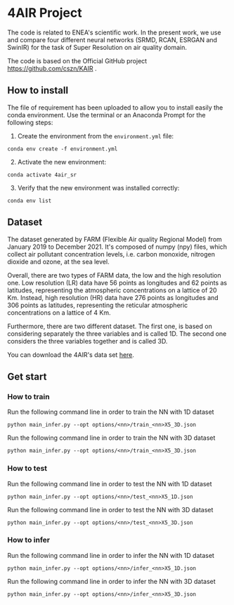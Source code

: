# 4AIR Project

The code is related to ENEA's scientific work. 
In the present work, we use and compare four different neural networks (SRMD, RCAN, ESRGAN and SwinIR) for the task of Super Resolution on air quality domain.

The code is based on the Official GitHub project https://github.com/cszn/KAIR .


## How to install
The file of requirement has been uploaded to allow you to install easily the conda environment.
Use the terminal or an Anaconda Prompt for the following steps:

 1. Create the environment from the `environment.yml` file:

 ```commandline
 conda env create -f environment.yml
 ```

 2. Activate the new environment:

 ```commandline
 conda activate 4air_sr
 ```

 3. Verify that the new environment was installed correctly:

 ```commandline
 conda env list
 ```

## Dataset
The dataset generated by FARM (Flexible Air quality Regional Model) from January 2019 to December 2021. It's composed of numpy (npy) files, which collect air pollutant concentration levels, i.e. carbon monoxide, nitrogen dioxide and ozone, at the sea level.

Overall, there are two types of FARM data, the low and the high resolution one. Low resolution (LR) data have 56 points as longitudes and 62 points as latitudes, representing the atmospheric concentrations on a lattice of 20 Km. Instead, high resolution (HR) data have 276 points as longitudes and 306 points as latitudes, representing the reticular atmospheric concentrations on a lattice of 4 Km.

Furthermore, there are two different dataset. The first one, is based on considering separately the three variables and is called 1D. The second one considers the three variables together and is called 3D.

You can download the 4AIR's data set [here](https://zenodo.org/record/7458663#.Y8Z0qXbMJD8).

## Get start
### How to train
Run the following command line in order to train the NN with 1D dataset

```commandline
python main_infer.py --opt options/<nn>/train_<nn>X5_3D.json
```

Run the following command line in order to train the NN with 3D dataset

```commandline
python main_infer.py --opt options/<nn>/train_<nn>X5_3D.json
```

### How to test
Run the following command line in order to test the NN with 1D dataset

```commandline
python main_infer.py --opt options/<nn>/test_<nn>X5_1D.json
```

Run the following command line in order to test the NN with 3D dataset

```commandline
python main_infer.py --opt options/<nn>/test_<nn>X5_3D.json
```

### How to infer
Run the following command line in order to infer the NN with 1D dataset

```commandline
python main_infer.py --opt options/<nn>/infer_<nn>X5_1D.json
```

Run the following command line in order to infer the NN with 3D dataset

```commandline
python main_infer.py --opt options/<nn>/infer_<nn>X5_3D.json
```



